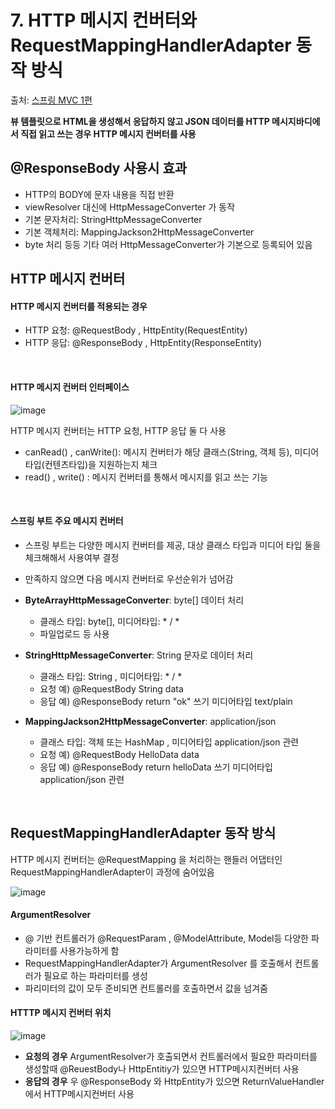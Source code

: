 # 7. HTTP 메시지 컨버터와 RequestMappingHandlerAdapter 동작 방식

출처: [스프링 MVC 1편](https://www.inflearn.com/course/%EC%8A%A4%ED%94%84%EB%A7%81-mvc-1/dashboard)

**뷰 템플릿으로 HTML을 생성해서 응답하지 않고 JSON 데이터를 HTTP 메시지바디에서 직접 읽고 쓰는 경우 HTTP 메시지 컨버터를 사용**

## @ResponseBody 사용시 효과

* HTTP의 BODY에 문자 내용을 직접 반환
* viewResolver 대신에 HttpMessageConverter 가 동작
* 기본 문자처리: StringHttpMessageConverter
* 기본 객체처리: MappingJackson2HttpMessageConverter
* byte 처리 등등 기타 여러 HttpMessageConverter가 기본으로 등록되어 있음

## HTTP 메시지 컨버터

#### HTTP 메시지 컨버터를 적용되는 경우

* HTTP 요청: @RequestBody , HttpEntity(RequestEntity)
* HTTP 응답: @ResponseBody , HttpEntity(ResponseEntity)

<br>

#### HTTP 메시지 컨버터 인터페이스

![image](https://user-images.githubusercontent.com/83762364/189519065-3a2c2a45-49ca-420e-be26-431613c0737f.png)

HTTP 메시지 컨버터는 HTTP 요청, HTTP 응답 둘 다 사용
* canRead() , canWrite(): 메시지 컨버터가 해당 클래스(String, 객체 등), 미디어타입(컨텐츠타입)을 지원하는지 체크
* read() , write() : 메시지 컨버터를 통해서 메시지를 읽고 쓰는 기능

<br>

#### 스프링 부트 주요 메시지 컨버터

* 스프링 부트는 다양한 메시지 컨버터를 제공, 대상 클래스 타입과 미디어 타입 둘을 체크해해서 사용여부 결정
* 만족하지 않으면 다음 메시지 컨버터로 우선순위가 넘어감

* **ByteArrayHttpMessageConverter**: byte[] 데이터 처리
  * 클래스 타입: byte[], 미디어타입: * / *
  * 파일업로드 등 사용

* **StringHttpMessageConverter**: String 문자로 데이터 처리
  * 클래스 타입: String , 미디어타입: * / *
  * 요청 예) @RequestBody String data
  * 응답 예) @ResponseBody return "ok" 쓰기 미디어타입 text/plain

* **MappingJackson2HttpMessageConverter**: application/json
  * 클래스 타입: 객체 또는 HashMap , 미디어타입 application/json 관련
  * 요청 예) @RequestBody HelloData data
  * 응답 예) @ResponseBody return helloData 쓰기 미디어타입 application/json 관련

<br>

## RequestMappingHandlerAdapter 동작 방식

HTTP 메시지 컨버터는 @RequestMapping 을 처리하는 핸들러 어댑터인 RequestMappingHandlerAdapter이 과정에 숨어있음

![image](https://user-images.githubusercontent.com/83762364/189520210-a842d273-5751-4e79-bfaa-4869b230a8f8.png)

#### ArgumentResolver

* @ 기반 컨트롤러가 @RequestParam , @ModelAttribute, Model등 다양한 파라미터를 사용가능하게 함
* RequestMappingHandlerAdapter가 ArgumentResolver 를 호출해서 컨트롤러가 필요로 하는 파라미터를 생성
* 파리미터의 값이 모두 준비되면 컨트롤러를 호출하면서 값을 넘겨줌

#### HTTTP 메시지 컨버터 위치

![image](https://user-images.githubusercontent.com/83762364/189519909-d21f5558-6938-4f10-8837-5de4eb556e64.png)

* **요청의 경우** ArgumentResolver가 호출되면서 컨트롤러에서 필요한 파라미터를 생성할때 @ReuestBody나 HttpEntitiy가 있으면 HTTP메시지컨버터 사용
* **응답의 경우** 우 @ResponseBody 와 HttpEntity가 있으면 ReturnValueHandler에서 HTTP메시지컨버터 사용









